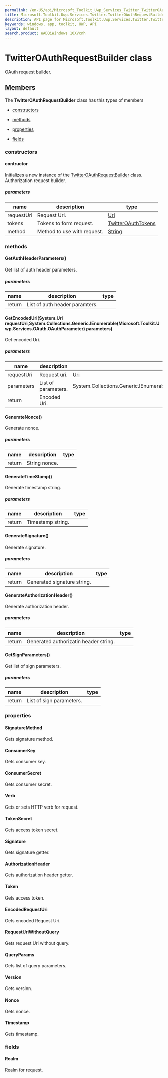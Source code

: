 ```yaml
---
permalink: /en-US/api/Microsoft_Toolkit_Uwp_Services_Twitter_TwitterOAuthRequestBuilder.htm
title: Microsoft.Toolkit.Uwp.Services.Twitter.TwitterOAuthRequestBuilder API 
description: API page for Microsoft.Toolkit.Uwp.Services.Twitter.TwitterOAuthRequestBuilder
keywords: windows, app, toolkit, UWP, API
layout: default
search.product: eADQiWindows 10XVcnh
---
```



# TwitterOAuthRequestBuilder class

OAuth request builder.

## Members

The **TwitterOAuthRequestBuilder** class has this types of members

* [constructors](#constructors)

* [methods](#methods)

* [properties](#properties)

* [fields](#fields)

### constructors

#### contructor

Initializes a new instance of the [TwitterOAuthRequestBuilder](Microsoft_Toolkit_Uwp_Services_Twitter_TwitterOAuthRequestBuilder.htm) class. Authorization request builder.

##### parameters



| name | description | type || --- | --- | --- || requestUri | Request Uri. | [Uri](https://msdn.microsoft.com/library/windows/apps/System.Uri) || tokens | Tokens to form request. | [TwitterOAuthTokens](Microsoft_Toolkit_Uwp_Services_Twitter_TwitterOAuthTokens.htm) || method | Method to use with request. | [String](https://msdn.microsoft.com/library/windows/apps/System.String) |
### methods

#### GetAuthHeaderParameters()

Get list of auth header parameters.

##### parameters



| name | description | type || --- | --- | --- || return |List of auth header paramters. |
#### GetEncodedUri(System.Uri requestUri,System.Collections.Generic.IEnumerable(Microsoft.Toolkit.Uwp.Services.OAuth.OAuthParameter) parameters)

Get encoded Uri.

##### parameters



| name | description | type || --- | --- | --- || requestUri | Request uri. | [Uri](https://msdn.microsoft.com/library/windows/apps/System.Uri) || parameters | List of parameters. | System.Collections.Generic.IEnumerable(Microsoft.Toolkit.Uwp.Services.OAuth.OAuthParameter) || return |Encoded Uri. |
#### GenerateNonce()

Generate nonce.

##### parameters



| name | description | type || --- | --- | --- || return |String nonce. |
#### GenerateTimeStamp()

Generate timestamp string.

##### parameters



| name | description | type || --- | --- | --- || return |Timestamp string. |
#### GenerateSignature()

Generate signature.

##### parameters



| name | description | type || --- | --- | --- || return |Generated signature string. |
#### GenerateAuthorizationHeader()

Generate authorization header.

##### parameters



| name | description | type || --- | --- | --- || return |Generated authorizatin header string. |
#### GetSignParameters()

Get list of sign parameters.

##### parameters



| name | description | type || --- | --- | --- || return |List of sign parameters. |
### properties

#### SignatureMethod

Gets signature method.

#### ConsumerKey

Gets consumer key.

#### ConsumerSecret

Gets consumer secret.

#### Verb

Gets or sets HTTP verb for request.

#### TokenSecret

Gets access token secret.

#### Signature

Gets signature getter.

#### AuthorizationHeader

Gets authorization header getter.

#### Token

Gets access token.

#### EncodedRequestUri

Gets encoded Request Uri.

#### RequestUriWithoutQuery

Gets request Uri without query.

#### QueryParams

Gets list of query parameters.

#### Version

Gets version.

#### Nonce

Gets nonce.

#### Timestamp

Gets timestamp.

### fields

#### Realm

Realm for request.
